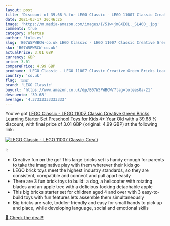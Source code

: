 ```yaml
---
layout: post
title: 'Discount of 39.68 % for LEGO Classic - LEGO 11007 Classic Creati'
date: 2021-03-17 20:46:25
image: 'https://m.media-amazon.com/images/I/51w+jmGXEOL._SL400_.jpg'
comments: true
category: ofertas
author: 'tole.es'
slug: 'B07W5PWBCW-co.uk LEGO Classic - LEGO 11007 Classic Creative Green Bricks...'
sku: 'B07W5PWBCW-co.uk'
actualPrice: 3.01 GBP
currency: GBP
price: 3.01
comparePrice: 4.99 GBP
prodname: 'LEGO Classic - LEGO 11007 Classic Creative Green Bricks Learning Starter Set  Preschool Toys for Kids 4+ Year Old'
country: 'co.uk'
flag: '🇬🇧'
brand: 'LEGO Classic'
buyurl: 'https://www.amazon.co.uk/dp/B07W5PWBCW/?tag=tolees0a-21'
descuento: '39.68'
average: '4.37333333333333'
---
```


You've got [LEGO Classic - LEGO 11007 Classic Creative Green Bricks Learning Starter Set  Preschool Toys for Kids 4+ Year Old](https://www.amazon.co.uk/dp/B07W5PWBCW/?tag=tolees0a-21) with a  39.68 % discount, with final price of 3.01 GBP (original: 4.99 GBP) at the following link:

[![LEGO Classic - LEGO 11007 Classic Creati](https://m.media-amazon.com/images/I/51w+jmGXEOL._SL400_.jpg)](https://www.amazon.co.uk/dp/B07W5PWBCW/?tag=tolees0a-21)

ℹ️:

- Creative fun on the go! This large bricks set is handy enough for parents to take the imaginative play with them wherever their kids go
- LEGO brick toys meet the highest industry standards, so they are consistent, compatible and connect and pull apart easily
- There are 3 fun brick toys to build: a dog, a helicopter with rotating blades and an apple tree with a delicious-looking detachable apple
- This big bricks starter set for children aged 4 and over with 3 easy-to-build toys with fun features lets assemble them simultaneously
- Big bricks are safe, toddler-friendly and easy for small hands to pick up and place, while developing language, social and emotional skills

[🛒 Check the deal!!](https://www.amazon.co.uk/dp/B07W5PWBCW/?tag=tolees0a-21)
